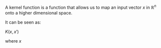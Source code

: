 A kernel function is a function that allows us to map an input vector $x$ in $\mathbb{R}^n$ onto a higher dimensional space.

It can be seen as:

$K(x, x')$

where $x$ 